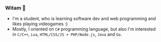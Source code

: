 ### Witam 👋
- I'm a student, who is learning software dev and web programming and likes playing videogames :)
- Mostly, I oriented on `C#` programming language, but also I'm interested in `C/C++`, `Lua`, `HTML/CSS/JS + PHP/Node.js`, `Java` and `Go`.

<!--
**legion2809/legion2809** is a ✨ _special_ ✨ repository because its `README.md` (this file) appears on your GitHub profile.

Here are some ideas to get you started:

- 🔭 I’m currently working on ...
- 🌱 I’m currently learning ...
- 👯 I’m looking to collaborate on ...
- 🤔 I’m looking for help with ...
- 💬 Ask me about ...
- 📫 How to reach me: ...
- 😄 Pronouns: ...
- ⚡ Fun fact: ...
-->
